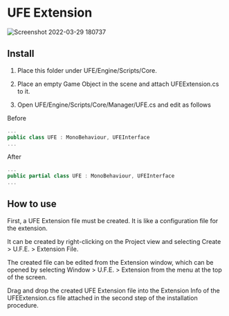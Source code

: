 # UFE Extension
![Screenshot 2022-03-29 180737](https://user-images.githubusercontent.com/61408011/160576464-eb8c0277-1dc4-4e3c-b2f8-376ee6a0fb2c.png)


## Install
1. Place this folder under UFE/Engine/Scripts/Core.

2. Place an empty Game Object in the scene and attach UFEExtension.cs to it.  

3. Open UFE/Engine/Scripts/Core/Manager/UFE.cs and edit as follows

Before
```cs
...
public class UFE : MonoBehaviour, UFEInterface
...
```
After
```cs
...
public partial class UFE : MonoBehaviour, UFEInterface
...
```

## How to use
First, a UFE Extension file must be created. It is like a configuration file for the extension.

It can be created by right-clicking on the Project view and selecting Create > U.F.E. > Extension File.

The created file can be edited from the Extension window, which can be opened by selecting Window > U.F.E. > Extension from the menu at the top of the screen.

Drag and drop the created UFE Extension file into the Extension Info of the UFEExtension.cs file attached in the second step of the installation procedure.
